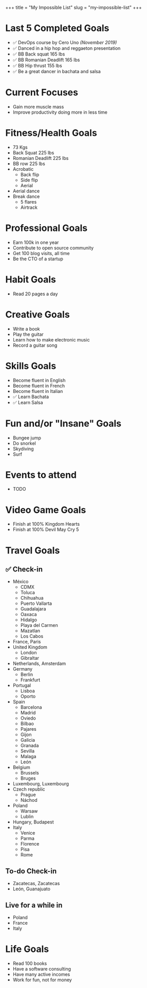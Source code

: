 +++
title = "My Impossible List"
slug = "my-impossible-list"
+++

# Last 5 Completed Goals

- ✅ DevOps course by Cero Uno _(November 2019)_
- ✅ Danced in a hip hop and reggaeton presentation
- ✅ BB Back squat 165 lbs
- ✅ BB Romanian Deadlift 165 lbs
- ✅ BB Hip thrust 155 lbs
- ✅ Be a great dancer in bachata and salsa

# Current Focuses

- Gain more muscle mass
- Improve productivity doing more in less time

# Fitness/Health Goals

- 73 Kgs
- Back Squat 225 lbs
- Romanian Deadlift 225 lbs
- BB row 225 lbs
- Acrobatic
  - Back flip
  - Side flip
  - Aerial
- Aerial dance
- Break dance
  - 5 flares
  - Airtrack

# Professional Goals

- Earn 100k in one year
- Contribute to open source community
- Get 100 blog visits, all time
- Be the CTO of a startup

# Habit Goals

- Read 20 pages a day

# Creative Goals

- Write a book
- Play the guitar
- Learn how to make electronic music
- Record a guitar song

# Skills Goals

- Become fluent in English
- Become fluent in French
- Become fluent in Italian
- ✅ Learn Bachata
- ✅ Learn Salsa

# Fun and/or "Insane" Goals

- Bungee jump
- Do snorkel
- Skydiving
- Surf

# Events to attend

- TODO

# Video Game Goals

- Finish at 100% Kingdom Hearts
- Finish at 100% Devil May Cry 5

# Travel Goals

## ✅ Check-in

- México
  - CDMX
  - Toluca
  - Chihuahua
  - Puerto Vallarta
  - Guadalajara
  - Oaxaca
  - Hidalgo
  - Playa del Carmen
  - Mazatlan
  - Los Cabos
- France, Paris
- United Kingdom
  - London
  - Gibraltar
- Netherlands, Amsterdam
- Germany
  - Berlin
  - Frankfurt
- Portugal
  - Lisboa
  - Oporto
- Spain
  - Barcelona
  - Madrid
  - Oviedo
  - Bilbao
  - Pajares
  - Gijon
  - Galicia
  - Granada
  - Sevilla
  - Malaga
  - León
- Belgium
  - Brussels
  - Bruges
- Luxembourg, Luxembourg
- Czech republic
  - Prague
  - Náchod
- Poland
  - Warsaw
  - Lublin
- Hungary, Budapest
- Italy
  - Venice
  - Parma
  - Florence
  - Pisa
  - Rome

## To-do Check-in

- Zacatecas, Zacatecas
- León, Guanajuato

## Live for a while in

- Poland
- France
- Italy

# Life Goals

- Read 100 books
- Have a software consulting
- Have many active incomes
- Work for fun, not for money
